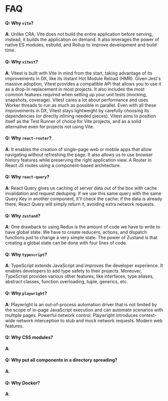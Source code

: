 # FAQ

#### **Q**: Why `vite`?

**A**: Unlike CRA, Vite does not build the entire application before serving,
instead, it builds the application on demand. It also leverages the power of
native ES modules, esbuild, and Rollup to improve development and build time.

#### **Q**: Why `vitest`?

**A**: Vitest is built with Vite in mind from the start, taking advantage of its
improvements in DX, like its instant Hot Module Reload (HMR). Given Jest's
massive adoption, Vitest provides a compatible API that allows you to use it as
a drop-in replacement in most projects. It also includes the most common
features required when setting up your unit tests (mocking, snapshots,
coverage). Vitest cares a lot about performance and uses Worker threads to run
as much as possible in parallel. Even with all these improvements in DX, Vitest
stays lightweight by carefully choosing its dependencies (or directly inlining
needed pieces). Vitest aims to position itself as the Test Runner of choice for
Vite projects, and as a solid alternative even for projects not using Vite.

#### **Q**: Why `react-router`?

**A**: It enables the creation of single-page web or mobile apps that allow
navigating without refreshing the page. It also allows us to use browser history
features while preserving the right application view. A Router in React JS
routes using a component-based architecture.

#### **Q**: Why `react-query`?

**A**: React Query gives us caching of server data out of the box with cache
invalidation and request deduping. If we use this same query with the same Query
Key in another component, it'll check the cache: if the data is already there,
React Query will simply return it, avoiding extra network requests.

#### **Q**: Why `zustand`?

**A**: One drawback to using Redux is the amount of code we have to write to
have global state. We have to create reducers, actions, and dispatch functions
just to change a very simple state. The power of Zustand is that creating a
global state can be done with four lines of code.

#### **Q**: Why `typescript`?

**A**: TypeScript extends JavaScript and improves the developer experience. It
enables developers to add type safety to their projects. Moreover, TypeScript
provides various other features, like interfaces, type aliases, abstract
classes, function overloading, tuple, generics, etc.

#### **Q**: Why `playwright`?

**A**: Playwright is an out-of-process automation driver that is not limited by
the scope of in-page JavaScript execution and can automate scenarios with
multiple pages. Powerful network control. Playwright introduces context-wide
network interception to stub and mock network requests. Modern web features.

#### **Q**: Why CSS modules?

**A**:

#### **Q**: Why put all components in a directory spreading?

**A**:

#### **Q**: Why Docker?

**A**:
